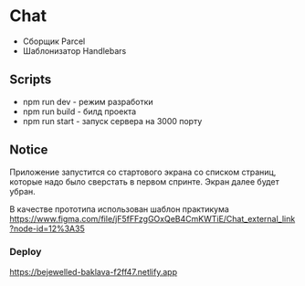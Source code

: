 # Chat

- Сборщик Parcel
- Шаблонизатор Handlebars

## Scripts

- npm run dev - режим разработки
- npm run build - билд проекта
- npm run start - запуск сервера на 3000 порту

## Notice

Приложение запустится со стартового экрана со списком страниц,
которые надо было сверстать в первом спринте. Экран далее будет убран.

В качестве прототипа использован шаблон практикума https://www.figma.com/file/jF5fFFzgGOxQeB4CmKWTiE/Chat_external_link?node-id=12%3A35

### Deploy

https://bejewelled-baklava-f2ff47.netlify.app
